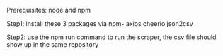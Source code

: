 Prerequisites: node and npm

Step1: install these 3 packages via npm-
  axios
  cheerio
  json2csv

Step2: use the npm run command to run the scraper, the csv file should show up in the same repository
